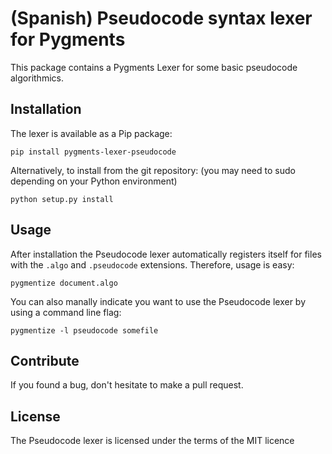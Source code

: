 # (Spanish) Pseudocode syntax lexer for Pygments

This package contains a Pygments Lexer for some basic pseudocode algorithmics.

## Installation

The lexer is available as a Pip package:

    pip install pygments-lexer-pseudocode

Alternatively, to install from the git repository: (you may need to sudo depending on your Python environment)

    python setup.py install

## Usage

After installation the Pseudocode lexer automatically registers itself for files with the `.algo` and `.pseudocode` extensions. Therefore, usage is easy:

    pygmentize document.algo

You can also manally indicate you want to use the Pseudocode lexer by using a command line flag:

    pygmentize -l pseudocode somefile 

## Contribute

If you found a bug, don't hesitate to make a pull request.

## License

The Pseudocode lexer is licensed under the terms of the MIT licence
